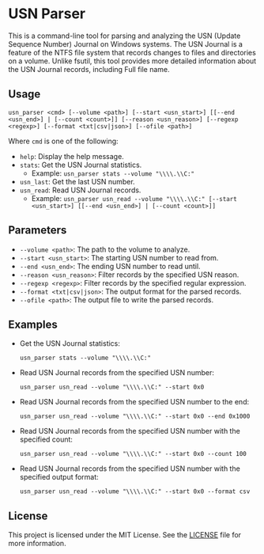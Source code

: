# USN Parser

This is a command-line tool for parsing and analyzing the USN (Update Sequence Number) Journal on Windows systems. The USN Journal is a feature of the NTFS file system that records changes to files and directories on a volume.
Unlike fsutil, this tool provides more detailed information about the USN Journal records, including Full file name. 

## Usage

```
usn_parser <cmd> [--volume <path>] [--start <usn_start>] [[--end <usn_end>] | [--count <count>]] [--reason <usn_reason>] [--regexp <regexp>] [--format <txt|csv|json>] [--ofile <path>]
```

Where `cmd` is one of the following:

- `help`: Display the help message.
- `stats`: Get the USN Journal statistics.
  - Example: `usn_parser stats --volume "\\\\.\\C:"`
- `usn_last`: Get the last USN number.
- `usn_read`: Read USN Journal records.
  - Example: `usn_parser usn_read --volume "\\\\.\\C:" [--start <usn_start>] [[--end <usn_end>] | [--count <count>]]`

## Parameters

- `--volume <path>`: The path to the volume to analyze.
- `--start <usn_start>`: The starting USN number to read from.
- `--end <usn_end>`: The ending USN number to read until.
- `--reason <usn_reason>`: Filter records by the specified USN reason.
- `--regexp <regexp>`: Filter records by the specified regular expression.
- `--format <txt|csv|json>`: The output format for the parsed records.
- `--ofile <path>`: The output file to write the parsed records.

## Examples

- Get the USN Journal statistics:
  ```
  usn_parser stats --volume "\\\\.\\C:"
  ```
- Read USN Journal records from the specified USN number:
  ```
  usn_parser usn_read --volume "\\\\.\\C:" --start 0x0
  ```
- Read USN Journal records from the specified USN number to the end:
  ```
  usn_parser usn_read --volume "\\\\.\\C:" --start 0x0 --end 0x1000
  ```
- Read USN Journal records from the specified USN number with the specified count:
  ```
  usn_parser usn_read --volume "\\\\.\\C:" --start 0x0 --count 100
  ```
- Read USN Journal records from the specified USN number with the specified output format:
  ```
  usn_parser usn_read --volume "\\\\.\\C:" --start 0x0 --format csv
  ```
## License

This project is licensed under the MIT License. See the [LICENSE](LICENSE) file for more information.
